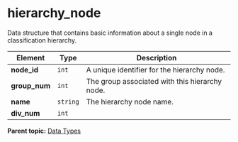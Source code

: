 # hierarchy_node

Data structure that contains basic information about a single node in a classification hierarchy.

|Element|Type|Description|
|-------|----|-----------|
|**node_id** |`int` | A unique identifier for the hierarchy node. |
|**group_num** |`int` | The group associated with this hierarchy node. |
|**name** |`string` | The hierarchy node name. |
|**div_num** |`int` |   |

**Parent topic:** [Data Types](../data_types/c_datatypes.md)

